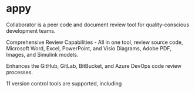 # appy
Collaborator is a peer code and document review tool for quality-conscious development teams.

Comprehensive Review Capabilities - All in one tool, review source code, Microsoft Word, Excel, PowerPoint, and Visio Diagrams, Adobe PDF, Images, and Simulink models.

Enhances the GitHub, GitLab, BitBucket, and Azure DevOps code review processes.

11 version control tools are supported, including
